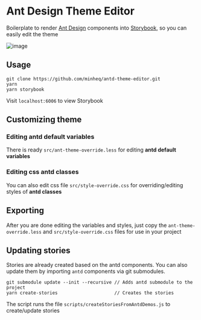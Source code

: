 # Ant Design Theme Editor

Boilerplate to render [Ant Design](https://ant.design/) components into [Storybook](https://storybook.js.org/), so you can easily edit the theme

![image](https://user-images.githubusercontent.com/9356633/36666319-c65273c0-1b1c-11e8-856e-190503851fc3.png)

## Usage

```
git clone https://github.com/minheq/antd-theme-editor.git
yarn
yarn storybook
```

Visit `localhost:6006` to view Storybook

## Customizing theme

### Editing antd default variables

There is ready `src/ant-theme-override.less` for editing **antd default variables**

### Editing css antd classes

You can also edit css file `src/style-override.css` for overriding/editing styles of **antd classes**

## Exporting

After you are done editing the variables and styles, just copy the `ant-theme-override.less` and `src/style-override.css` files for use in your project

## Updating stories

Stories are already created based on the antd components. You can also update them by importing `antd` components via git submodules.

```
git submodule update --init --recursive // Adds antd submodule to the project
yarn create-stories                     // Creates the stories
```

The script runs the file `scripts/createStoriesFromAntdDemos.js` to create/update stories
